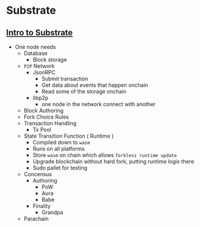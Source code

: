 # Substrate

## [Intro to Substrate](https://www.youtube.com/watch?v=-6BBIr-DmI4)
- One node needs
    - Database
        - Block storage
    - `P2P` Network
        - JsonRPC
            - Submit transaction
            - Get data about events that happen onchain
            - Read some of the storage onchain
        - libp2p
            - one node in the network connect with another
    - Block Authoring
    - Fork Choice Rules
    - Transaction Handling
        - Tx Pool
    - State Transition Function ( Runtime )
        - Compiled down to `wasm`
        - Runs on all platforms
        - Store `wasm` on chain which allows `forkless runtime update`
        - Upgrade blockchain without hard fork, putting runtime logix there
        - Sudo pallet for testing
    - Concensus
        - Authoring
            - PoW
            - Aura
            - Babe
        - Finality
            - Grandpa
    - Parachain 
